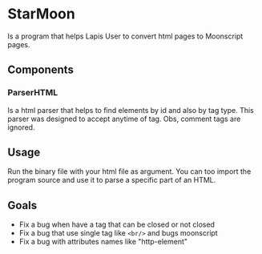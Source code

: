 # StarMoon

Is a program that helps Lapis User to convert html pages to Moonscript pages.

## Components

### ParserHTML

Is a html parser that helps to find elements by id and also by tag type. This parser was designed to accept anytime of tag. Obs, comment tags are ignored.

## Usage

Run the binary file with your html file as argument. You can too import the program source and use it to parse a specific part of an HTML.

## Goals

* Fix a bug when have a tag that can be closed or not closed
* Fix a bug that use single tag like `<br/>` and bugs moonscript
* Fix a bug with attributes names like "http-element"
